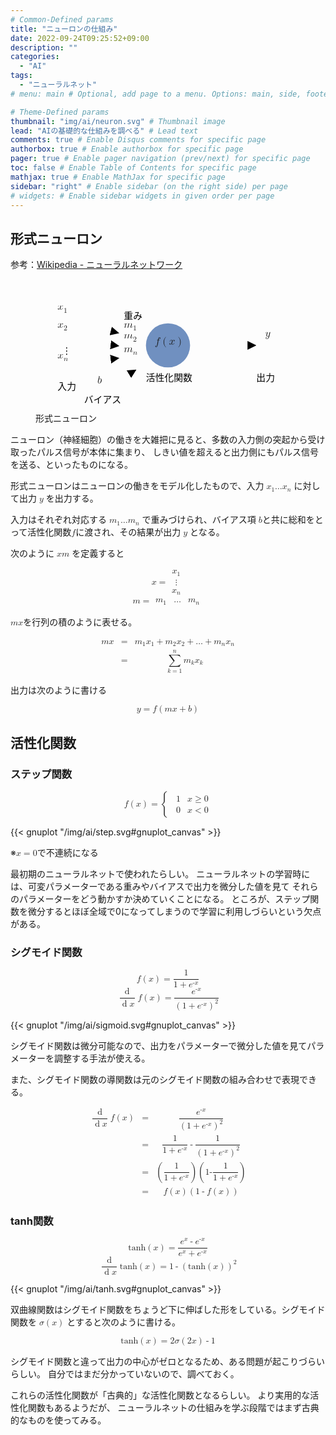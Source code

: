 ```yaml
---
# Common-Defined params
title: "ニューロンの仕組み"
date: 2022-09-24T09:25:52+09:00
description: ""
categories:
  - "AI"
tags:
  - "ニューラルネット"
# menu: main # Optional, add page to a menu. Options: main, side, footer

# Theme-Defined params
thumbnail: "img/ai/neuron.svg" # Thumbnail image
lead: "AIの基礎的な仕組みを調べる" # Lead text
comments: true # Enable Disqus comments for specific page
authorbox: true # Enable authorbox for specific page
pager: true # Enable pager navigation (prev/next) for specific page
toc: false # Enable Table of Contents for specific page
mathjax: true # Enable MathJax for specific page
sidebar: "right" # Enable sidebar (on the right side) per page
# widgets: # Enable sidebar widgets in given order per page
---
```


## 形式ニューロン

参考：[Wikipedia - ニューラルネットワーク](https://ja.wikipedia.org/wiki/ニューラルネットワーク)

<figure>
<svg viewBox="0 0 600 300">
  <circle cx="300" cy="150" r="50" fill="#7090c0" />
  <marker id="arrow" markerUnits="strokeWidth" markerWidth="5" markerHeight="5" viewBox="-10 -10 20 20" orient="auto">
    <polygon points="-10,-10 10,0 -10,10" stroke="none" class="color-mode"/>
  </marker>
  <line x1="100" y1="100" x2="180" y2="120" stroke-width="4" marker-end="url(#arrow)" class="color-mode"/>
  <foreignObject x="50" y="60" width="2em" height="2em" font-size="1.7em">
    <math xmlns="http://www.w3.org/1998/Math/MathML">
      <msub><mi>x</mi><mn>1</mn></msub>
    </math>
  </foreignObject>
  <line x1="100" y1="140" x2="180" y2="150" stroke-width="4" marker-end="url(#arrow)" class="color-mode"/>
  <foreignObject x="50" y="100" width="2em" height="2em" font-size="1.7em">
    <math xmlns="http://www.w3.org/1998/Math/MathML">
      <msub><mi>x</mi><mn>2</mn></msub>
    </math>
  </foreignObject>
  <text x="60" y="170" font-size="1.5em" class="color-mode">&vellip;</text>
  <line x1="100" y1="190" x2="180" y2="180" stroke-width="4" marker-end="url(#arrow)" class="color-mode"/>
  <foreignObject x="50" y="170" width="2em" height="2em" font-size="1.7em">
    <math xmlns="http://www.w3.org/1998/Math/MathML">
      <msub><mi>x</mi><mi>n</mi></msub>
    </math>
  </foreignObject>
  <text x="50" y="250" font-size="1.5em" class="color-mode">入力</text>
  <line x1="400" y1="150" x2="490" y2="150" stroke-width="4" marker-end="url(#arrow)" class="color-mode"/>
  <foreignObject x="520" y="120" width="2em" height="2em" font-size="1.7em">
    <math xmlns="http://www.w3.org/1998/Math/MathML">
      <mi>y</mi>
    </math>
  </foreignObject>
  <text x="500" y="230" font-size="1.5em" class="color-mode">出力</text>
  <foreignObject x="200" y="100" width="2em" height="2em" font-size="1.7em">
    <math xmlns="http://www.w3.org/1998/Math/MathML">
      <msub><mi>m</mi><mn>1</mn></msub>
    </math>
  </foreignObject>
  <foreignObject x="200" y="125" width="2em" height="2em" font-size="1.7em">
    <math xmlns="http://www.w3.org/1998/Math/MathML">
      <msub><mi>m</mi><mn>2</mn></msub>
    </math>
  </foreignObject>
  <foreignObject x="200" y="155" width="2em" height="2em" font-size="1.7em">
    <math xmlns="http://www.w3.org/1998/Math/MathML">
      <msub><mi>m</mi><mi>n</mi></msub>
    </math>
  </foreignObject>
  <line x1="170" y1="240" x2="220" y2="210" stroke-width="4" marker-end="url(#arrow)" class="color-mode"/>
  <foreignObject x="140" y="220" width="2em" height="2em" font-size="1.7em">
    <math xmlns="http://www.w3.org/1998/Math/MathML"><mi>b</mi></math>
  </foreignObject>
  <text x="110" y="280" font-size="1.5em" class="color-mode">バイアス</text>
  <text x="200" y="90" font-size="1.5em" class="color-mode">重み</text>
  <foreignObject x="270" y="130" width="3em" height="2em" font-size="1.7em">
    <math xmlns="http://www.w3.org/1998/Math/MathML">
      <mi>f</mi><mo>&af;</mo><mo>(</mo><mi>x</mi><mo>)</mo>
    </math>
  </foreignObject>
  <text x="250" y="230" font-size="1.5em" class="color-mode">活性化関数</text>
</svg>
<figcaption>形式ニューロン</figcaption>
</figure>

ニューロン（神経細胞）の働きを大雑把に見ると、多数の入力側の突起から受け取ったパルス信号が本体に集まり、
しきい値を超えると出力側にもパルス信号を送る、といったものになる。

形式ニューロンはニューロンの働きをモデル化したもので、入力
<math><mfenced open="" close=""><msub><mi>x</mi><mn>1</mn></msub><mi>&hellip;</mi><msub><mi>x</mi><mi>n</mi></msub></mfenced></math>
に対して出力
<math><mi>y</mi></math>
を出力する。

入力はそれぞれ対応する
<math><mfenced open="" close=""><msub><mi>m</mi><mn>1</mn></msub><mi>&hellip;</mi><msub><mi>m</mi><mi>n</mi></msub></mfenced></math>
で重みづけられ、バイアス項
<math><mi>b</mi></math>と共に総和をとって活性化関数<math><mi>f</mi></math>に渡され、その結果が出力
<math><mi>y</mi></math>
となる。

次のように
<math><mfenced open="" close=""><mi mathvariant="bold-italic">x</mi><mi mathvariant="bold-italic">m</mi></math>
を定義すると

<math display="block"><mi mathvariant="bold-italic">x</mi><mo>=</mo>
<mfenced><mtable>
	<mtr><mtd><msub><mi>x</mi><mn>1</mn></msub></mtd></mtr>
	<mtr><mtd><mi>&vellip;</mi></mtd></mtr>
	<mtr><mtd><msub><mi>x</mi><mi>n</mi></msub></mtd></mtr></mtable></mfenced></math>
<math display="block"><mi mathvariant="bold-italic">m</mi><mo>=</mo>
<mfenced><mtable>
	<mtr>
		<mtd><msub><mi>m</mi><mn>1</mn></msub></mtd>
		<mtd><mi>&hellip;</mi></mtd>
    <mtd><msub><mi>m</mi><mi>n</mi></msub></mtd></mtr></mtable></mfenced></math>

<math><mi mathvariant="bold-italic">m</mi><mo>&it;</mo><mi mathvariant="bold-italic">x</mi></math>を行列の積のように表せる。

<math display="block">
<mtable columnalign="right center left" displaystyle="true">
	<mtr>
		<mtd><mi mathvariant="bold-italic">m</mi><mo>&it;</mo><mi mathvariant="bold-italic">x</mi></mtd>
		<mtd><mo>=</mo></mtd>
		<mtd>
			<msub><mi>m</mi><mn>1</mn></msub><mo>&it;</mo><msub><mi>x</mi><mn>1</mn></msub><mo>+</mo>
      <msub><mi>m</mi><mn>2</mn></msub><mo>&it;</mo><msub><mi>x</mi><mn>2</mn></msub><mo>+</mo>
			<mi>&hellip;</mi><mo>+</mo>
			<msub><mi>m</mi><mi>n</mi></msub><mo>&it;</mo><msub><mi>x</mi><mi>n</mi></msub></mtd></mtr>
	<mtr>
		<mtd></mtd>
		<mtd><mo>=</mo></mtd>
		<mtd>
			<munderover>
				<mo>&sum;</mo>
				<mrow><mi>k</mi><mo>=</mo><mn>1</mn></mrow>
				<mi>n</mi></munderover>
      <msub><mi>m</mi><mi>k</mi></msub><mo>&it;</mo><msub><mi>x</mi><mi>k</mi></msub></mtd></mtr></mtable></math>

出力は次のように書ける

<math display="block">
  <mi>y</mi><mo>=</mo>
  <mi>f</mi><mo>&af;</mo><mo>(</mo>
  <mi mathvariant="bold-italic">m</mi><mo>&it;</mo><mi mathvariant="bold-italic">x</mi>
  <mo>+</mo><mi>b</mi><mo>)</mo></math>

## 活性化関数

### ステップ関数

<math display="block"><mrow><mi>f</mi><mo>&af;</mo><mo>(</mo><mi>x</mi><mo>)</mo></mrow><mo>=</mo>
  <mrow><mo rspace="0.5em">{</mo>
    <mtable>
      <mtr><mtd><mn>1</mn></mtd><mtd><mi>x</mi><mo>&ge;</mo><mn>0</mn></mtd></mtr>
      <mtr><mtd><mn>0</mn></mtd><mtd><mi>x</mi><mo>&lt;</mo><mn>0</mn></mtd></mtr></mtable></mrow></math>

{{< gnuplot "/img/ai/step.svg#gnuplot_canvas" >}}

※<math><mi>x</mi><mo>=</mo><mn>0</mn></math>で不連続になる

最初期のニューラルネットで使われたらしい。
ニューラルネットの学習時には、可変パラメーターである重みやバイアスで出力を微分した値を見て
それらのパラメーターをどう動かすか決めていくことになる。
ところが、ステップ関数を微分するとほぼ全域で0になってしまうので学習に利用しづらいという欠点がある。

### シグモイド関数

<math display="block">
  <mrow><mi>f</mi><mo>&af;</mo><mo>(</mo><mi>x</mi><mo>)</mo></mrow>
  <mo>=</mo>
  <mfrac>
    <mn>1</mn>
    <mrow><mn>1</mn><mo>+</mo>
      <msup>
        <mi>e</mi>
        <mrow><mo>-</mo><mi>x</mi></mrow></msup></mrow></mfrac></math>

<math display="block">
  <mrow>
    <mfrac>
      <mo>d</mo>
      <mrow><mo>d</mo><mi>x</mi></mrow></mfrac>
    <mrow><mi>f</mi><mo>&af;</mo><mo>(</mo><mi>x</mi><mo>)</mo></mrow></mrow>
  <mo>=</mo>
  <mfrac>
    <msup>
        <mi>e</mi>
        <mrow><mo>-</mo><mi>x</mi></mrow></msup>
    <msup>
      <mrow><mo>(</mo><mn>1</mn><mo>+</mo>
        <msup>
          <mi>e</mi>
          <mrow><mo>-</mo><mi>x</mi></mrow></msup><mo>)</mo></mrow></mrow>
      <mn>2</mn></msup></mfrac></math>

{{< gnuplot "/img/ai/sigmoid.svg#gnuplot_canvas" >}}

シグモイド関数は微分可能なので、出力をパラメーターで微分した値を見てパラメーターを調整する手法が使える。

また、シグモイド関数の導関数は元のシグモイド関数の組み合わせで表現できる。

<math display="block">
  <mtable displaystyle="true">
    <mtr>
      <mtd><mrow>
        <mfrac>
          <mo>d</mo>
          <mrow><mo>d</mo><mi>x</mi></mrow></mfrac>
        <mrow><mi>f</mi><mo>&af;</mo><mo>(</mo><mi>x</mi><mo>)</mo></mrow></mrow></mtd>
      <mtd><mo>=</mo></mtd>
      <mtd>
        <mfrac>
          <msup>
            <mi>e</mi>
            <mrow><mo>-</mo><mi>x</mi></mrow></msup>
          <msup>
            <mrow><mo>(</mo><mn>1</mn><mo>+</mo>
              <msup>
                <mi>e</mi>
                <mrow><mo>-</mo><mi>x</mi></mrow></msup><mo>)</mo></mrow></mrow>
            <mn>2</mn></msup></mfrac></mtd></mtr>
    <mtr>
      <mtd></mtd>
      <mtd><mo>=</mo></mtd>
      <mtd>
        <mfrac>
          <mn>1</mn>
          <mrow><mn>1</mn><mo>+</mo>
            <msup>
              <mi>e</mi>
              <mrow><mo>-</mo><mi>x</mi></mrow></msup></mrow></mfrac>
        <mo>-</mo>
        <mfrac>
          <mn>1</mn>
          <msup>
            <mrow>
              <mo>(</mo><mn>1</mn><mo>+</mo>
              <msup>
                <mi>e</mi>
                <mrow><mo>-</mo><mi>x</mi></mrow></msup>
              <mo>)</mo></mrow>
            <mn>2</mn></msup></mfrac></mtd></mtr>
    <mtr>
      <mtd></mtd>
      <mtd><mo>=</mo></mtd>
      <mtd>
        <mo>(</mo>
        <mrow>
          <mfrac>
            <mn>1</mn>
            <mrow><mn>1</mn><mo>+</mo>
              <msup>
                <mi>e</mi>
                <mrow><mo>-</mo><mi>x</mi></mrow></msup></mrow></mfrac></mrow>
        <mo>)</mo>
        <mo>&it;</mo>
        <mo>(</mo>
        <mn>1</mn>
        <mn>-</mn>
        <mfrac>
          <mn>1</mn>
          <mrow><mn>1</mn><mo>+</mo>
            <msup>
              <mi>e</mi>
              <mrow><mo>-</mo><mi>x</mi></mrow></msup></mrow></mfrac>
        <mo>)</mo></mtd></mtr>
    <mtr>
      <mtd></mtd>
      <mtd><mo>=</mo></mtd>
      <mtd>
        <mi>f</mi><mo>&af;</mo><mo>(</mo><mi>x</mi><mo>)</mo>
        <mo>&it;</mo>
        <mo>(</mo>
        <mrow>
          <mn>1</mn>
          <mo>-</mo>
          <mi>f</mi><mo>&af;</mo><mo>(</mo><mi>x</mi><mo>)</mo></mrow>
        <mo>)</mo></mtd></mtr></mtable></math>

### tanh関数

<math display="block">
  <mrow>
    <mi>tanh</mi>
    <mo>&af;</mo>
    <mo>(</mo>
    <mi>x</mi>
    <mo>)</mo></mrow>
  <mo>=</mo>
  <mfrac>
    <mrow>
      <msup>
        <mi>e</mi>
        <mi>x</mi></msup>
      <mo>-</mo>
      <msup>
        <mi>e</mi>
        <mrow><mo>-</mo><mi>x</mi></mrow></msup></mrow>
    <mrow>
      <msup>
        <mi>e</mi>
        <mi>x</mi></msup>
      <mo>+</mo>
      <msup>
        <mi>e</mi>
        <mrow><mo>-</mo><mi>x</mi></mrow></msup></mrow></mfrac></math>

<math display="block">
  <mfrac>
    <mo>d</mo>
    <mrow><mo>d</mo><mi>x</mi></mrow></mfrac>
  <mrow>
    <mi>tanh</mi>
    <mo>&af;</mo>
    <mo>(</mo>
    <mi>x</mi>
    <mo>)</mo></mrow>
  <mo>=</mo>
  <mn>1</mn>
  <mo>-</mo>
  <msup>
    <mrow>
      <mo>(</mo>
      <mi>tanh</mi>
      <mo>&af;</mo>
      <mo>(</mo>
      <mi>x</mi>
      <mo>)</mo>
      <mo>)</mo></mrow>
    <mn>2</mm></msup></math>

{{< gnuplot "/img/ai/tanh.svg#gnuplot_canvas" >}}

双曲線関数はシグモイド関数をちょうど下に伸ばした形をしている。シグモイド関数を
<math><mi>&sigma;</mi><mo>&af;</mo><mo>(</mo><mi>x</mi><mo>)</mo></math>
とすると次のように書ける。

<math display="block">
  <mrow>
    <mi>tanh</mi>
    <mo>&af;</mo>
    <mo>(</mo>
    <mi>x</mi>
    <mo>)</mo></mrow>
  <mo>=</mo>
  <mn>2</mn>
  <mo>&it;</mo>
  <mi>&sigma;</mi>
  <mo>&af;</mo>
  <mo>(</mo>
  <mn>2</mn>
  <mo>&it;</mo>
  <mi>x</mi>
  <mo>)</mo>
  <mo>-</mo>
  <mn>1</mn>
</math>

シグモイド関数と違って出力の中心がゼロとなるため、ある問題が起こりづらいらしい。
自分ではまだ分かっていないので、調べておく。

これらの活性化関数が「古典的」な活性化関数となるらしい。
より実用的な活性化関数もあるようだが、
ニューラルネットの仕組みを学ぶ段階ではまず古典的なものを使ってみる。